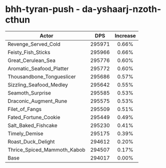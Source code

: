 # bhh-tyran-push - da-yshaarj-nzoth-cthun
| Actor | DPS | Increase |
|---|:---:|:---:|
|Revenge_Served_Cold|295971|0.66%|
|Feisty_Fish_Sticks|295966|0.66%|
|Great_Cerulean_Sea|295776|0.60%|
|Aromatic_Seafood_Platter|295772|0.60%|
|Thousandbone_Tongueslicer|295686|0.57%|
|Sizzling_Seafood_Medley|295642|0.55%|
|Seamoth_Surprise|295585|0.53%|
|Draconic_Augment_Rune|295575|0.53%|
|Filet_of_Fangs|295509|0.51%|
|Fated_Fortune_Cookie|295449|0.49%|
|Salt_Baked_Fishcake|295230|0.41%|
|Timely_Demise|295175|0.39%|
|Roast_Duck_Delight|294612|0.20%|
|Thrice_Spiced_Mammoth_Kabob|294507|0.17%|
|Base|294017|0.00%|
